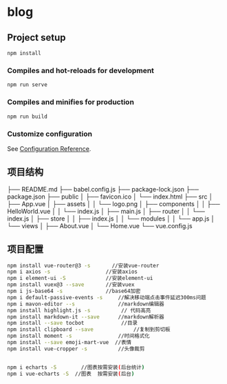 # blog

## Project setup
```
npm install
```

### Compiles and hot-reloads for development
```
npm run serve
```

### Compiles and minifies for production
```
npm run build
```

### Customize configuration
See [Configuration Reference](https://cli.vuejs.org/config/).

## 项目结构

├── README.md
├── babel.config.js
├── package-lock.json
├── package.json
├── public
│   ├── favicon.ico
│   └── index.html
├── src
│   ├── App.vue
│   ├── assets
│   │   └── logo.png
│   ├── components
│   │   ├── HelloWorld.vue
│   │   └── index.js
│   ├── main.js
│   ├── router
│   │   └── index.js
│   ├── store
│   │   ├── index.js
│   │   └── modules
│   │       └── app.js
│   └── views
│       ├── About.vue
│       └── Home.vue
└── vue.config.js

## 项目配置
```sh
npm install vue-router@3 -s       //安装vue-router
npm i axios -s                  //安装axios
npm i element-ui -S             //安装element-ui
npm install vuex@3 --save       //安装vuex
npm i js-base64 -s              //base64加密          
npm i default-passive-events -s     //解决移动端点击事件延迟300ms问题     
npm i mavon-editor --s              //markdown编辑器
npm install highlight.js -s          // 代码高亮
npm install markdown-it --save      //markdown解析器
npm install --save tocbot            //目录
npm install clipboard --save             //复制到剪切板
npm install moment -s               //时间格式化
npm install --save emoji-mart-vue  //表情
npm install vue-cropper -s          //头像裁剪


npm i echarts -S        //图表按需安装(后台统计)
npm i vue-echarts -S  //图表  按需安装(后台)
```
